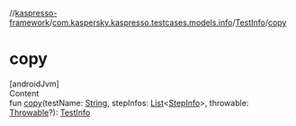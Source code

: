 //[kaspresso-framework](../../index.md)/[com.kaspersky.kaspresso.testcases.models.info](../index.md)/[TestInfo](index.md)/[copy](copy.md)



# copy  
[androidJvm]  
Content  
fun [copy](copy.md)(testName: [String](https://kotlinlang.org/api/latest/jvm/stdlib/kotlin/-string/index.html), stepInfos: [List](https://kotlinlang.org/api/latest/jvm/stdlib/kotlin.collections/-list/index.html)<[StepInfo](../-step-info/index.md)>, throwable: [Throwable](https://kotlinlang.org/api/latest/jvm/stdlib/kotlin/-throwable/index.html)?): [TestInfo](index.md)  



